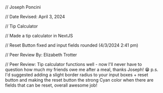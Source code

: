 // Joseph Poncini

// Date Revised: April 3, 2024 

// Tip Calculator

// Made a tip calculator in NextJS

// Reset Button fixed and input fields rounded (4/3/2024 2:41 pm)

// Peer Review By: Elizabeth Trotter

// Peer Review: Tip calculator functions well - now I'll never have to question how much my friends owe me after a meal, thanks Joseph! :grin: p.s. I'd suggested adding a slight border radius to your input boxes + reset button and making the reset button the strong Cyan color when there are fields that can be reset, overall awesome job!
